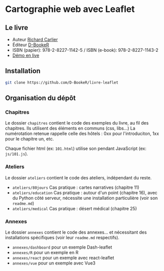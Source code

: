 # Cartographie web avec Leaflet

## Le livre

-   Auteur [Richard Carlier](https://www.linkedin.com/in/rcarlier)
-   Éditeur [D-BookeR](https://www.d-booker.fr)
-   ISBN (papier): 978-2-8227-1142-5 / ISBN (e-book): 978-2-8227-1143-2
-   [Démo en live](https://livre-leaflet.d-booker.info/)

## Installation

```sh
git clone https://github.com/D-BookeR/livre-leaflet
```

## Organisation du dépôt

### Chapitres

Le dossier `chapitres` contient le code des exemples du livre, au fil des chapitres. Ils utilisent des éléments en communs (css, libs...) La numérotation retenue rappelle celle des hôtels : 0xx pour l'introduciton, 1xx pour le chapitre un, etc.

Chaque fichier html (ex: `101.html`) utilise son pendant JavaScript (ex: `js/101.js`).


### Ateliers

Le dossier `ateliers` contient le code des ateliers, indépendant du reste.

-   `ateliers/80jours` Cas pratique : cartes narratives (chapitre 11)
-   `ateliers/education` Cas pratique : autour d'un point (chapitre 16), avec du Python côté serveur, nécessite une installation particulière (voir son `readme.md`)
-   `ateliers/medical` Cas pratique : désert médical (chapitre 25)

### Annexes

Le dossier `annexes` contient le code des annexes... et nécessitant des installations spécifiques (voir leur `readme.md` respectifs).

-   `annexes/dashboard` pour un exemple Dash-leaflet
-   `annexes/R` pour un exemple en R
-   `annexes/react` pour un exemple avec react-leaflet
-   `annexes/vue` pour un exemple avec Vue3
